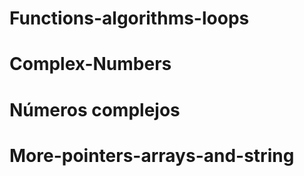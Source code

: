 # Functions-algorithms-loops
# Complex-Numbers
# Números complejos
# More-pointers-arrays-and-string

